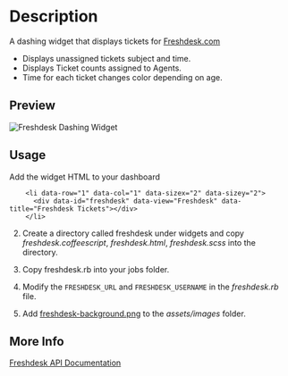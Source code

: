 # Description #
A dashing widget that displays tickets for [Freshdesk.com](http://www.freshdesk.com)

 - Displays unassigned tickets subject and time.
 - Displays Ticket counts assigned to Agents.
 - Time for each ticket changes color depending on age.

## Preview ##
![Freshdesk Dashing Widget](http://i.imgur.com/sl2LliU.png)


## Usage ##

Add the widget HTML to your dashboard
```
    <li data-row="1" data-col="1" data-sizex="2" data-sizey="2">               
      <div data-id="freshdesk" data-view="Freshdesk" data-title="Freshdesk Tickets"></div>
    </li>
```

2. Create a directory called freshdesk under widgets and copy *freshdesk.coffeescript*, *freshdesk.html*, *freshdesk.scss* into the directory.

3. Copy freshdesk.rb into your jobs folder.

4. Modify the ```FRESHDESK_URL``` and ```FRESHDESK_USERNAME``` in the *freshdesk.rb* file.

5. Add [freshdesk-background.png](http://i.imgur.com/uJ4xjX4.png) to the *assets/images* folder.



## More Info ##
[Freshdesk API Documentation](http://freshdesk.com/api)